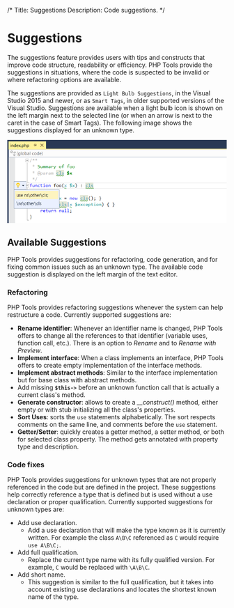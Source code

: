 /*
Title: Suggestions
Description: Code suggestions.
*/

# Suggestions

The suggestions feature provides users with tips and constructs that improve code structure, readability or efficiency. PHP Tools provide the suggestions in situations, where the code is suspected to be invalid or where refactoring options are available.

The suggestions are provided as `Light Bulb Suggestions`, in the Visual Studio 2015 and newer, or as `Smart Tags`, in older supported versions of the Visual Studio. Suggestions are available when a light bulb icon is shown on the left margin next to the selected line (or when an arrow is next to the caret in the case of Smart Tags). The following image shows the suggestions displayed for an unknown type.

![Displayed suggestions](imgs/suggestions.png)

## Available Suggestions

PHP Tools provides suggestions for refactoring, code generation, and for fixing common issues such as an unknown type. The available code suggestion is displayed on the left margin of the text editor.

### Refactoring

PHP Tools provides refactoring suggestions whenever the system can help restructure a code. Currently supported suggestions are:

- **Rename identifier**: Whenever an identifier name is changed, PHP Tools offers to change all the references to that identifier (variable uses, function call, etc.). There is an option to *Rename* and to *Rename with Preview*.
- **Implement interface**: When a class implements an interface, PHP Tools offers to create empty implementation of the interface methods.
- **Implement abstract methods**: Similar to the interface implementation but for base class with abstract methods.
- Add missing **`$this->`** before an unknown function call that is actually a current class's method.
- **Generate constructor**: allows to create a *__construct()* method, either empty or with stub initializing all the class's properties.
- **Sort Uses**: sorts the `use` statements alphabetically. The sort respects comments on the same line, and comments before the `use` statement.
- **Getter/Setter**: quickly creates a getter method, a setter method, or both for selected class property. The method gets annotated with property type and description.

### Code fixes

PHP Tools provides suggestions for unknown types that are not properly referenced in the code but are defined in the project.
These suggestions help correctly reference a type that is defined but is used without a use declaration or proper qualification.
Currently supported suggestions for unknown types are:

- Add use declaration.
  - Add a use declaration that will make the type known as it is currently written. For example the class `A\B\C` referenced as `C` would require `use A\B\C;`.
- Add full qualification.
  - Replace the current type name with its fully qualified version. For example, `C` would be replaced with `\A\B\C`.
- Add short name.
  - This suggestion is similar to the full qualification, but it takes into account existing use declarations and locates the shortest known name of the type.
